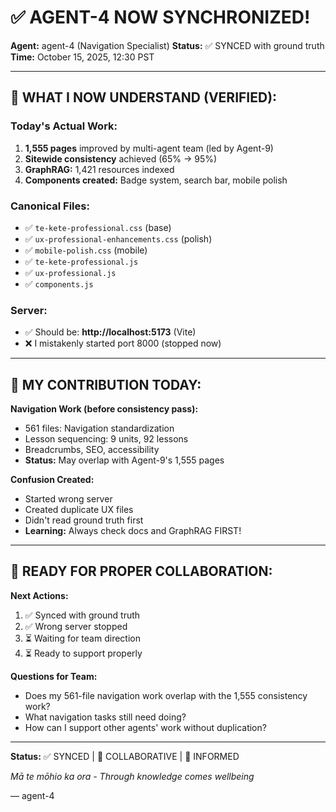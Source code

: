 # ✅ AGENT-4 NOW SYNCHRONIZED!

**Agent:** agent-4 (Navigation Specialist)
**Status:** ✅ SYNCED with ground truth
**Time:** October 15, 2025, 12:30 PST

---

## 📖 WHAT I NOW UNDERSTAND (VERIFIED):

### **Today's Actual Work:**
1. **1,555 pages** improved by multi-agent team (led by Agent-9)
2. **Sitewide consistency** achieved (65% → 95%)
3. **GraphRAG:** 1,421 resources indexed
4. **Components created:** Badge system, search bar, mobile polish

### **Canonical Files:**
- ✅ `te-kete-professional.css` (base)
- ✅ `ux-professional-enhancements.css` (polish)
- ✅ `mobile-polish.css` (mobile)
- ✅ `te-kete-professional.js`
- ✅ `ux-professional.js`
- ✅ `components.js`

### **Server:**
- ✅ Should be: **http://localhost:5173** (Vite)
- ❌ I mistakenly started port 8000 (stopped now)

---

## 🤝 MY CONTRIBUTION TODAY:

**Navigation Work (before consistency pass):**
- 561 files: Navigation standardization
- Lesson sequencing: 9 units, 92 lessons
- Breadcrumbs, SEO, accessibility
- **Status:** May overlap with Agent-9's 1,555 pages

**Confusion Created:**
- Started wrong server
- Created duplicate UX files
- Didn't read ground truth first
- **Learning:** Always check docs and GraphRAG FIRST!

---

## 🎯 READY FOR PROPER COLLABORATION:

**Next Actions:**
1. ✅ Synced with ground truth
2. ✅ Wrong server stopped
3. ⏳ Waiting for team direction
4. ⏳ Ready to support properly

**Questions for Team:**
- Does my 561-file navigation work overlap with the 1,555 consistency work?
- What navigation tasks still need doing?
- How can I support other agents' work without duplication?

---

**Status:** ✅ SYNCED | 🤝 COLLABORATIVE | 📖 INFORMED

*Mā te mōhio ka ora - Through knowledge comes wellbeing*

— agent-4
